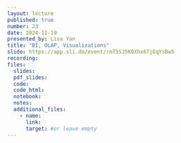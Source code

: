 ```yaml
---
layout: lecture
published: true
number: 23
date: 2024-11-19
presented_by: Lisa Yan
title: "BI, OLAP, Visualizations"
slido: https://app.sli.do/event/rmT5SJ5K8Xhx6TjEqYsBw5
recording:
files:
  slides:
  pdf_slides:
  code:
  code_html:
  notebook:
  notes:
  additional_files:
    - name:
      link:
      target: #or leave empty
---
```

